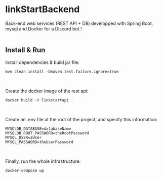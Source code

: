 # linkStartBackend
Back-end web services (REST API + DB) developped with Spring Boot, mysql and Docker for a Discord bot !  
<br>

## Install & Run
Install dependencies & build jar file:  
```
mvn clean install -Dmaven.test.failure.ignore=true
```
<br>

Create the docker image of the rest api:  
```
docker build -t linkstartapi .
```
<br>

Create an .env file at the root of the project, and specify this information:
```
MYSQLDB_DATABASE=databaseName
MYSQLDB_ROOT_PASSWORD=theRootPassword
MYSQL_USER=aUser
MYSQL_PASSWORD=theUserPassword
```
<br>

Finally, run the whole infrastructure:  
```
docker-compose up
```
